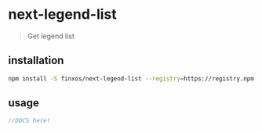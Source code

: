 # next-legend-list
> Get legend list

## installation
```bash
npm install -S finxos/next-legend-list --registry=https://registry.npm.taobao.org
```

## usage
```js
//DOCS here!
```
